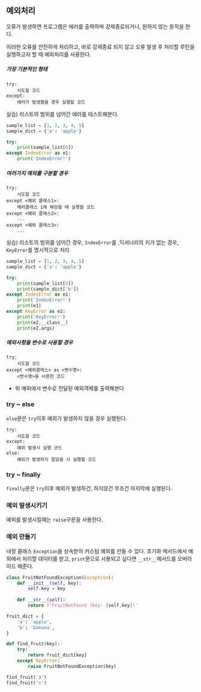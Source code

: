 ## 예외처리

오류가 발생하면 프로그램은 에러를 출력하며 강제종료되거나, 원하지 않는 동작을 한다.

이러한 오류를 안전하게 처리하고, 바로 강제종료 되지 않고 오류 발생 후 처리할 루틴을 실행하고자 할 때 예외처리를 사용한다.

##### 가장 기본적인 형태

```
try:
	시도할 코드
except:
	에러가 발생했을 경우 실행할 코드
```



실습) 리스트의 범위를 넘어간 에러를 테스트해본다.

```python
sample_list = [1, 2, 3, 4, 5]
sample_dict = {'a': 'apple'}

try:
    print(sample_list[6])
except IndexError as e1:
    print('IndexError!')
```



##### 여러가지 예외를 구분할 경우

```
try:
	시도할 코드
except <예외 클래스1>:
	에러클래스 1에 해당할 때 실행할 코드
except <예외 클래스2>:
	...
except <예외 클래스3>:
	...
```



실습) 리스트의 범위를 넘어간 경우, `IndexError`를 ,딕셔너리의 키가 없는 경우, `KeyError`를 명시적으로 처리

```python
sample_list = [1, 2, 3, 4, 5]
sample_dict = {'a': 'apple'}

try:
    print(sample_list[4])
    print(sample_dict['b'])
except IndexError as e1:
    print('IndexError!')
    print(e1)
except KeyError as e2:
    print('KeyError!')
    print(e2.__class__)
    print(e2.args)
```



##### 예외사항을 변수로 사용할 경우

```
try:
	시도할 코드
except <예외클래스> as <변수명>:
	<변수명>을 사용한 코드
```

- 위 예외에서 변수로 전달된 예외객체를 출력해본다



### try ~ else

`else`문은 `try`이후 예외가 발생하지 않을 경우 실행된다.

```
try:
	시도할 코드
except:
	예외 발생시 실행 코드
else:
	예외가 발생하지 않았을 시 실행할 코드
```



### try ~ finally

`finally`문은 `try`이후 예외가 발생하건, 하지않건 무조건 마지막에 실행된다.



### 예외 발생시키기

예외를 발생시킬때는 `raise`구문을 사용한다.



### 예외 만들기

내장 클래스 `Exception`을 상속받아 커스텀 예외를 만들 수 있다. 초기화 메서드에서 예외에서 처리할 데이터를 받고, `print`문으로 사용되고 싶다면 `__str__`메서드를 오버라이드 해준다.



```python
class FruitNotFoundException(Exception):
    def __init__(self, key):
        self.key = key
    
    def __str__(self):
        return f'FruitNotFound (Key: {self.key})'
```

```python
fruit_dict = {
    'a': 'apple',
    'b': 'banana',
}

def find_fruit(key):
    try:
        return fruit_dict[key]
    except KeyError:
        raise FruitNotFoundException(key)
```

```python
find_fruit('a')
find_fruit('c')
```

